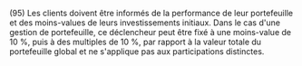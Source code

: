 (95) Les clients doivent être informés de la performance de leur portefeuille et des moins-values de leurs investissements initiaux. Dans le cas d'une gestion de portefeuille, ce déclencheur peut être fixé à une moins-value de 10 %, puis à des multiples de 10 %, par rapport à la valeur totale du portefeuille global et ne s'applique pas aux participations distinctes.